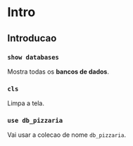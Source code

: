 # Intro

## Introducao

### `show databases`

Mostra todas os **bancos de dados**.
</hr>

### `cls`

Limpa a tela.
</hr>

### `use db_pizzaria`

Vai usar a colecao de nome `db_pizzaria`.
</hr>
